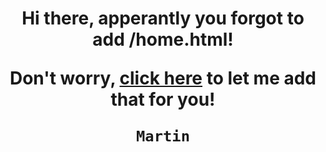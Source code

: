 <div itemscope>
  <h1 accesskey="A"
      align="center"
      dir="ltr"
      itemprop="heading"
      lang="en-US"
      tabindex="1"
      title="Example heading">
    Hi there, apperantly you forgot to add /home.html!

Don't worry, [click here](http://martinpjansen.github.io/home.html) to let me add that for you!
     
    Martin
    
  </h1>
</div>
